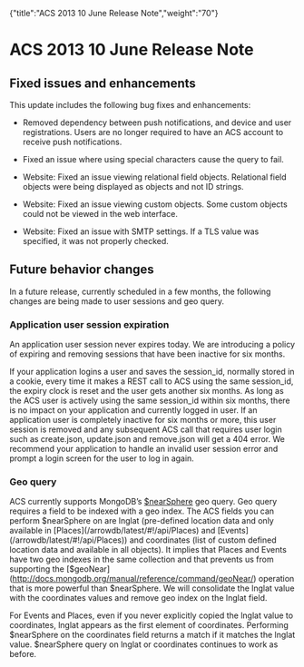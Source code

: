 {"title":"ACS 2013 10 June Release Note","weight":"70"} 

# ACS 2013 10 June Release Note

## Fixed issues and enhancements

This update includes the following bug fixes and enhancements:

*   Removed dependency between push notifications, and device and user registrations. Users are no longer required to have an ACS account to receive push notifications.
    
*   Fixed an issue where using special characters cause the query to fail.
    
*   Website: Fixed an issue viewing relational field objects. Relational field objects were being displayed as objects and not ID strings.
    
*   Website: Fixed an issue viewing custom objects. Some custom objects could not be viewed in the web interface.
    
*   Website: Fixed an issue with SMTP settings. If a TLS value was specified, it was not properly checked.
    

## Future behavior changes

In a future release, currently scheduled in a few months, the following changes are being made to user sessions and geo query.

### Application user session expiration

An application user session never expires today. We are introducing a policy of expiring and removing sessions that have been inactive for six months.

If your application logins a user and saves the session\_id, normally stored in a cookie, every time it makes a REST call to ACS using the same session\_id, the expiry clock is reset and the user gets another six months. As long as the ACS user is actively using the same session\_id within six months, there is no impact on your application and currently logged in user. If an application user is completely inactive for six months or more, this user session is removed and any subsequent ACS call that requires user login such as create.json, update.json and remove.json will get a 404 error. We recommend your application to handle an invalid user session error and prompt a login screen for the user to log in again.

### Geo query

ACS currently supports MongoDB’s [$nearSphere](http://docs.mongodb.org/manual/reference/operator/nearSphere/) geo query. Geo query requires a field to be indexed with a geo index. The ACS fields you can perform $nearSphere on are lnglat (pre-defined location data and only available in [Places](/arrowdb/latest/#!/api/Places) and [Events](/arrowdb/latest/#!/api/Places)) and coordinates (list of custom defined location data and available in all objects). It implies that Places and Events have two geo indexes in the same collection and that prevents us from supporting the [$geoNear](http://docs.mongodb.org/manual/reference/command/geoNear/) operation that is more powerful than $nearSphere. We will consolidate the lnglat value with the coordinates values and remove geo index on the lnglat field.

For Events and Places, even if you never explicitly copied the lnglat value to coordinates, lnglat appears as the first element of coordinates. Performing $nearSphere on the coordinates field returns a match if it matches the lnglat value. $nearSphere query on lnglat or coordinates continues to work as before.